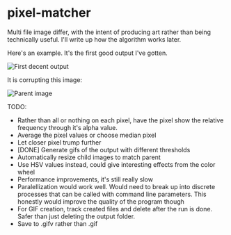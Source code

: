 # pixel-matcher
Multi file image differ, with the intent of producing art rather than being technically useful. I'll write up how the algorithm works later.

Here's an example. It's the first good output I've gotten.

![First decent output](https://github.com/okiyama/pixel-matcher/blob/master/gifs/animation1511647289.gif)

It is corrupting this image:

![Parent image](https://github.com/okiyama/pixel-matcher/blob/master/parents/abstract-colorsdd5a-turquoise-sq.jpg)

TODO:  
 * Rather than all or nothing on each pixel, have the pixel show the relative frequency through it's alpha value.  
 * Average the pixel values or choose median pixel  
 * Let closer pixel trump further  
 * [DONE] Generate gifs of the output with different thresholds
 * Automatically resize child images to match parent
 * Use HSV values instead, could give interesting effects from the color wheel
 * Performance improvements, it's still really slow
 * Paralellization would work well. Would need to break up into discrete processes that can be called with command line parameters. This honestly would improve the quality of the program though
 * For GIF creation, track created files and delete after the run is done. Safer than just deleting the output folder.
 * Save to .gifv rather than .gif